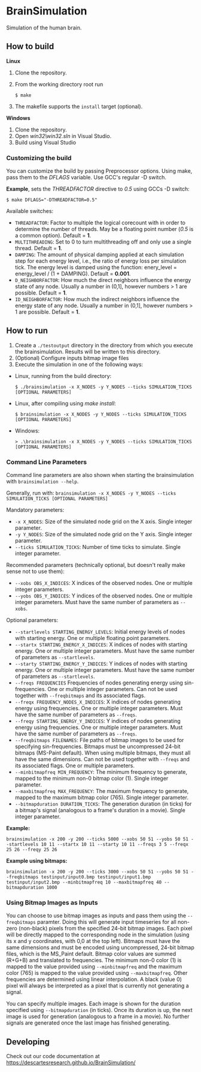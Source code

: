 # BrainSimulation

Simulation of the human brain.

## How to build

**Linux**
1. Clone the repository.
2. From the working directory root run

    `$ make`

3. The makefile supports the `install` target (optional).

**Windows**
1. Clone the repository.
2. Open *win32\win32.sln* in Visual Studio.
3. Build using Visual Studio

### Customizing the build

You can customize the build by passing Preprocessor options. Using make, pass them to the *DFLAGS* variable. Use GCC's regular -D switch.

**Example**, sets the *THREADFACTOR* directive to *0.5* using GCCs -D switch:

 `$ make DFLAGS="-DTHREADFACTOR=0.5"`

Available switches:
* `THREADFACTOR`: Factor to multiple the logical corecount with in order to determine the number of threads. May be a floating point number (*0.5* is a common option). Default = **1**.
* `MULTITHREADING`: Set to 0 to turn multithreading off and only use a single thread. Default = **1**.
* `DAMPING`: The amount of physical damping applied at each simulation step for each energy level, i.e., the ratio of energy loss per simulation tick. The energy level is damped using the function: enery_level = energy_level / (1 + DAMPING). Default = **0.001**.
* `D_NEIGHBORFACTOR`:  How much the direct neighbors influence the energy state of any node. Usually a number in (0,1], however numbers > 1 are possible. Default = **1**.
* `ID_NEIGHBORFACTOR`:  How much the indirect neighbors influence the energy state of any node. Usually a number in (0,1], however numbers > 1 are possible. Default = **1**.

## How to run

1. Create a `./testoutput` directory in the directory from which you execute the brainsimulation. Results will be written to this directory.
2. (Optional) Configure inputs bitmap image files
3. Execute the simulation in one of the following ways:
  * Linux, running from the build directory:

    `$ ./brainsimulation -x X_NODES -y Y_NODES --ticks SIMULATION_TICKS [OPTIONAL PARAMETERS]`
    
  * Linux, after compiling using *make install*:
    
    `$ brainsimulation -x X_NODES -y Y_NODES --ticks SIMULATION_TICKS [OPTIONAL PARAMETERS]`
    
  * Windows:

    `> .\brainsimulation -x X_NODES -y Y_NODES --ticks SIMULATION_TICKS [OPTIONAL PARAMETERS]`

### Command Line Parameters
Command line parameters are also shown when starting the brainsimulation with `brainsimulation --help`.

Generally, run with: `brainsimulation -x X_NODES -y Y_NODES --ticks SIMULATION_TICKS [OPTIONAL PARAMETERS]`

Mandatory parameters:
* `-x X_NODES`: Size of the simulated node grid on the X axis. Single integer parameter.
* `-y Y_NODES`: Size of the simulated node grid on the Y axis. Single integer parameter.
* `--ticks SIMULATION_TICKS`: Number of time ticks to simulate. Single integer parameter.

Recommended parameters (technically optional, but doesn't really make sense not to use them):
* `--xobs OBS_X_INDICES`: X indices of the observed nodes. One or multiple integer parameters.
* `--yobs OBS_Y_INDICES`: Y indices of the observed nodes. One or multiple integer parameters. Must have the same number of parameters as `--xobs`.

Optional parameters:
* `--startlevels STARTING_ENERGY_LEVELS`: Initial energy levels of nodes with starting energy. One or multiple floating point parameters.
* `--startx STARTING_ENERGY_X_INDICES`: X indices of nodes with starting energy. One or multiple integer parameters. Must have the same number of parameters as `--startlevels`.
* `--starty STARTING_ENERGY_Y_INDICES`: Y indices of nodes with starting energy. One or multiple integer parameters. Must have the same number of parameters as `--startlevels`.
* `--freqs FREQUENCIES` Frequencies of nodes generating energy using sin-frequencies. One or multiple integer parameters. Can not be used together with `--freqbitmaps` and its associated flags.
* `--freqx FREQUENCY_NODES_X_INDICES`: X indices of nodes generating energy using frequencies. One or multiple integer parameters. Must have the same number of parameters as `--freqs`.
* `--freqy STARTING_ENERGY_Y_INDICES`: Y indices of nodes generating energy using frequencies. One or multiple integer parameters. Must have the same number of parameters as `--freqs`.
* `--freqbitmaps FILENAMES`: File paths of bitmap images to be used for specifying sin-frequencies. Bitmaps must be uncompressed 24-bit bitmaps (MS-Paint default). When using multiple bitmaps, they must all have the same dimensions. Can not be used together with `--freqs` and its associated flags. One or multiple parameters.
* `--minbitmapfreq MIN_FREQUENCY`: The minimum frequency to generate, mapped to the minimum non-0 bitmap color (1). Single integer parameter.
* `--maxbitmapfreq MAX_FREQUENCY`: The maximum frequency to generate, mapped to the maximum bitmap color (765). Single integer parameter.
* `--bitmapduration DURATION_TICKS`: The generation duration (in ticks) for a bitmap's signal (analogous to a frame's duration in a movie). Single integer parameter.

**Example:**  

`brainsimulation -x 200 -y 200 --ticks 5000 --xobs 50 51 --yobs 50 51 --startlevels 10 11 --startx 10 11 --starty 10 11 --freqs 3 5 --freqx 25 26 --freqy 25 26`

**Example using bitmaps:**

`brainsimulation -x 200 -y 200 --ticks 3000 --xobs 50 51 --yobs 50 51 --freqbitmaps testinput/input0.bmp testinput/input1.bmp testinput/input2.bmp --minbitmapfreq 10 --maxbitmapfreq 40 --bitmapduration 1000`

### Using Bitmap Images as Inputs

You can choose to use bitmap images as inputs and pass them using the `--freqbitmaps` paramter. Doing this will generate input timeseries for all non-zero (non-black) pixels from the specified 24-bit bitmap images. Each pixel will be directly mapped to the corresponding node in the simulation (using its x and y coordinates, with 0,0 at the top left). Bitmaps must have the same dimensions and must be encoded using uncompressed, 24-bit bitmap files, which is the MS_Paint default. Bitmap color values are summed (R+G+B) and translated to frequencies. The minimum non-0 color (1) is mapped to the value provided using `--minbitmapfreq` and the maximum color (765) is mapped to the value provided using `--maxbitmapfreq`. Other frequencies are determined using linear interpolation. A black (value 0) pixel will always be interpreted as a pixel that is currently not generating a signal.

You can specify multiple images. Each image is shown for the duration specified using `--bitmapduration` (in ticks). Once its duration is up, the next image is used for generation (analogous to a frame in a movie). No further signals are generated once the last image has finished generating.

## Developing

Check out our code documentation at https://descartesresearch.github.io/BrainSimulation/
